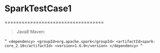 # SparkTestCase1
===================================
>Java8
>Maven:
    
“`
    <dependency>
        <groupId>org.apache.spark</groupId>
        <artifactId>spark-core_2.10</artifactId>
        <version>1.6.0</version>
    </dependency>
“`